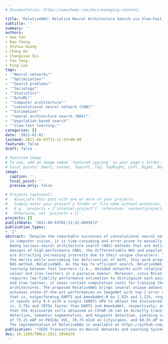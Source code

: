 ```yaml
---
# Documentation: https://wowchemy.com/docs/managing-content/

title: 'RelativeNAS: Relative Neural Architecture Search via Slow-Fast Learning'
subtitle: ''
summary: ''
authors:
- Hao Tan
- Ran Cheng
- Shihua Huang
- Cheng He
- Changxiao Qiu
- Fan Yang
- Ping Luo
tags:
- '"Neural networks"'
- '"Optimization"'
- '"Search problems"'
- '"Sociology"'
- '"Statistics"'
- '"AutoML"'
- '"Computer architecture"'
- '"convolutional neural network (CNN)"'
- '"Estimation"'
- '"neural architecture search (NAS)"'
- '"population-based search"'
- '"slow-fast learning."'
categories: []
date: '2021-01-01'
lastmod: 2021-08-03T13:11:33+08:00
featured: false
draft: false

# Featured image
# To use, add an image named `featured.jpg/png` to your page's folder.
# Focal points: Smart, Center, TopLeft, Top, TopRight, Left, Right, BottomLeft, Bottom, BottomRight.
image:
  caption: ''
  focal_point: ''
  preview_only: false

# Projects (optional).
#   Associate this post with one or more of your projects.
#   Simply enter your project's folder or file name without extension.
#   E.g. `projects = ["internal-project"]` references `content/project/deep-learning/index.md`.
#   Otherwise, set `projects = []`.
projects: []
publishDate: '2021-08-03T05:11:32.808567Z'
publication_types:
- '2'
abstract: 'Despite the remarkable successes of convolutional neural networks (CNNs)
  in computer vision, it is time-consuming and error-prone to manually design a CNN.
  Among various neural architecture search (NAS) methods that are motivated to automate
  designs of high-performance CNNs, the differentiable NAS and population-based NAS
  are attracting increasing interests due to their unique characters. To benefit from
  the merits while overcoming the deficiencies of both, this work proposes a novel
  NAS method, RelativeNAS. As the key to efficient search, RelativeNAS performs joint
  learning between fast learners (i.e., decoded networks with relatively lower loss
  value) and slow learners in a pairwise manner. Moreover, since RelativeNAS only
  requires low-fidelity performance estimation to distinguish each pair of fast learner
  and slow learner, it saves certain computation costs for training the candidate
  architectures. The proposed RelativeNAS brings several unique advantages: 1) it
  achieves state-of-the-art performances on ImageNet with top-1 error rate of 24.88%,
  that is, outperforming DARTS and AmoebaNet-B by 1.82% and 1.12%, respectively; 2)
  it spends only 9 h with a single 1080Ti GPU to obtain the discovered cells, that
  is, 3.75x and 7875x faster than DARTS and AmoebaNet, respectively; and 3) it provides
  that the discovered cells obtained on CIFAR-10 can be directly transferred to object
  detection, semantic segmentation, and keypoint detection, yielding competitive results
  of 73.1% mAP on PASCAL VOC, 78.7% mIoU on Cityscapes, and 68.5% AP on MSCOCO, respectively.
  The implementation of RelativeNAS is available at https://github.com/EMI-Group/RelativeNAS.'
publication: '*IEEE Transactions on Neural Networks and Learning Systems*'
doi: 10.1109/TNNLS.2021.3096658
---
```

